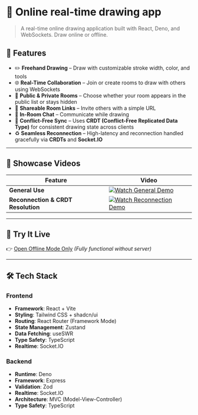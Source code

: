 # 🎨 Online real-time drawing app

> A real-time online drawing application built with React, Deno, and WebSockets. Draw online or offline.


## 🌟 Features

- ✏️ **Freehand Drawing** – Draw with customizable stroke width, color, and tools
- 🌐 **Real-Time Collaboration** – Join or create rooms to draw with others using WebSockets
- 🔐 **Public & Private Rooms** – Choose whether your room appears in the public list or stays hidden
- 🔗 **Shareable Room Links** – Invite others with a simple URL
- 💬 **In-Room Chat** – Communicate while drawing
- 🔄 **Conflict-Free Sync** – Uses **CRDT (Conflict-Free Replicated Data Type)** for consistent drawing state across clients
- ♻️ **Seamless Reconnection** – High-latency and reconnection handled gracefully via **CRDTs** and **Socket.IO**

---

## 🎥 Showcase Videos

| Feature | Video |
|-------|-------|
| **General Use** | [![Watch General Demo](https://img.youtube.com/vi/YOUTUBE_ID_1/0.jpg)](https://www.youtube.com/watch?v=YOUTUBE_ID_1) |
| **Reconnection & CRDT Resolution** | [![Watch Reconnection Demo](https://img.youtube.com/vi/YOUTUBE_ID_2/0.jpg)](https://www.youtube.com/watch?v=YOUTUBE_ID_2) |

---

## 🚀 Try It Live

👉 [Open Offline Mode Only](https://your-app-link.com/offline) *(Fully functional without server)*

---

## 🛠️ Tech Stack

### Frontend
- **Framework**: React + Vite
- **Styling**: Tailwind CSS + shadcn/ui
- **Routing**: React Router (Framework Mode)
- **State Management**: Zustand
- **Data Fetching**: useSWR
- **Type Safety**: TypeScript
- **Realtime**: Socket.IO

### Backend
- **Runtime**: Deno
- **Framework**: Express
- **Validation**: Zod
- **Realtime**: Socket.IO
- **Architecture**: MVC (Model-View-Controller)
- **Type Safety**: TypeScript
